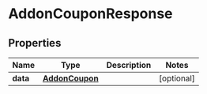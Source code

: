 

# AddonCouponResponse

## Properties

Name | Type | Description | Notes
------------ | ------------- | ------------- | -------------
**data** | [**AddonCoupon**](AddonCoupon.md) |  |  [optional]



